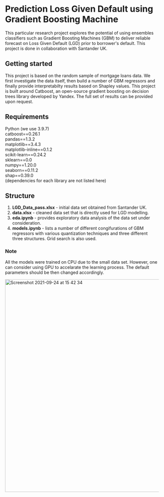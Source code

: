 # Prediction Loss Given Default using Gradient Boosting Machine

This particular research project explores the potential of using ensembles classifiers such as Gradient Boosting Machines (GBM) to deliver reliable forecast on Loss Given Default (LGD) prior to borrower's default. This project is done in collaboration with Santander UK. 

## Getting started 
This project is based on the random sample of mortgage loans data. We first investigate the data itself, then build a number of GBM regressors and finally provide interpretabilty results based on Shapley values.
This project is built around Catboost, an open-source gradient boosting on decision trees library developed by Yandex. The full set of results can be provided upon request. 

## Requirements 
Python (we use 3.9.7)  
catboost==0.26.1  
pandas==1.3.2  
matplotlib==3.4.3  
matplotlib-inline==0.1.2  
scikit-learn==0.24.2  
sklearn==0.0  
numpy==1.20.0  
seaborn==0.11.2  
shap==0.39.0  
(dependencies for each library are not listed here)

## Structure
1. **LGD_Data_pass.xlsx** - initial data set obtained from Santander UK.
2. **data.xlsx** - cleaned data set that is directly used for LGD modelling. 
3. **eda.ipynb** - provides exploratory data analysis of the data set under consideration. 
4. **models.ipynb** - lists a number of different congifurations of GBM regressors with various quantization techniques and three different three structures. Grid search is also used. 

### Note 
All the models were trained on CPU due to the small data set. However, one can consider using GPU to accelarate the learning process. The default parameters should be then changed accordingly. 




<img width="697" alt="Screenshot 2021-09-24 at 15 42 34" src="https://user-images.githubusercontent.com/51481457/134693861-73ec6533-6046-4971-9bb7-760e7f4d05a4.png">
